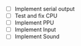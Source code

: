- [ ] Implement serial output
- [ ] Test and fix CPU
- [ ] Implement PPU
- [ ] Implement Input
- [ ] Implement Sound